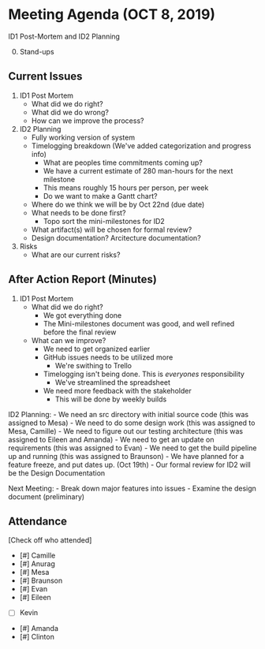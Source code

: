 # Meeting Agenda (OCT 8, 2019)

ID1 Post-Mortem and ID2 Planning

0. Stand-ups

## Current Issues

1. ID1 Post Mortem
    - What did we do right?
    - What did we do wrong?
    - How can we improve the process?
2. ID2 Planning
    - Fully working version of system
    - Timelogging breakdown (We've added categorization and progress info)
        - What are peoples time commitments coming up?
        - We have a current estimate of 280 man-hours for the next milestone
        - This means roughly 15 hours per person, per week
        - Do we want to make a Gantt chart?
    - Where do we think we will be by Oct 22nd (due date)
    - What needs to be done first?
        - Topo sort the mini-milestones for ID2
    - What artifact(s) will be chosen for formal review?
    - Design documentation?  Arcitecture documentation?
3. Risks
    - What are our current risks?

## After Action Report (Minutes)

1. ID1 Post Mortem
    - What did we do right?
        - We got everything done
        - The Mini-milestones document was good, and well refined before the final review
    - What can we improve?
        - We need to get organized earlier
        - GitHub issues needs to be utilized more
            - We're swithing to Trello
        - Timelogging isn't being done.  This is *everyones* responsibility
            - We've streamlined the spreadsheet
        - We need more feedback with the stakeholder
            - This will be done by weekly builds

ID2 Planning:
    - We need an src directory with initial source code (this was assigned to Mesa)
    - We need to do some design work (this was assigned to Mesa, Camille)
    - We need to figure out our testing architecture (this was assigned to Eileen and Amanda)
    - We need to get an update on requirements (this was assigned to Evan)
    - We need to get the build pipeline up and running (this was assigned to Braunson)
    - We have planned for a feature freeze, and put dates up. (Oct 19th)
    - Our formal review for ID2 will be the Design Documentation
    
Next Meeting:
    - Break down major features into issues
    - Examine the design document (preliminary)
    

## Attendance

[Check off who attended]

- [#] Camille
- [#] Anurag
- [#] Mesa
- [#] Braunson
- [#] Evan
- [#] Eileen
- [ ] Kevin
- [#] Amanda
- [#] Clinton
